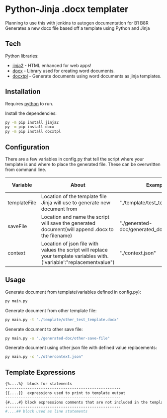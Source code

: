 # Python-Jinja .docx templater

Planning to use this with jenkins to autogen documentation for B1 B8R
Generates a new docx file based off a template using Python and Jinja
## Tech

Python libraries:

- [jinja2] - HTML enhanced for web apps!
- [docx] - Library used for creating word documents.
- [docxtpl] - Generate documents using word documents as jinja templates.


## Installation

Requires [python](https://www.python.org/downloads/release/python-390/)  to run.

Install the dependencies:

```sh
py -m pip install jinja2
py -m pip install docx
py -m pip install docxtpl
```

## Configuration

There are a few variables in config.py that tell the script where your template is and where to place the generated file. These can be overwritten from command line.

| Variable | About | Example | Override Flag|
| ------ | ------ | ------ | ------ |
| templateFile | Location of the template file Jinja will use to generate new document from | "./template/test_template.docx" | -t
| saveFile | Location and name the script will save the generated document(will append .docx to the filename) | "./generated-doc/generated_doc" | -s
| context | Location of json file with values the script will replace your template variables with. ('variable':"replacementvalue") | "./context.json" | -c


## Usage

Generate document from template(variables defined in config.py):

```sh
py main.py
```

Generate document from other template file:
```sh
py main.py -t "./template/other_test_template.docx"
```
Generate document to other save file:
```sh
py main.py -s "./generated-doc/other-save-file"
```
Generate document using other json file with defined value replacements:
```sh
py main.py -c "./othercontext.json"
```

## Template Expressions
```sh
{%....%}  block for statements
----------------------------------------------------
{{....}}  expressions used to print to template output
----------------------------------------------------
{#....#} block expressions comments that are not included in the template output
----------------------------------------------------
#....## block used as line statements
```

   [docxtpl]: <https://pypi.org/project/docxtpl/>
   [docx]: <https://pypi.org/project/docx/>
   [jinja2]: <https://pypi.org/project/Jinja2/>
   
